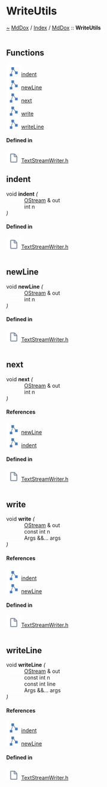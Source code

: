 <a id="writeutils"></a>
<h1>WriteUtils</h1>
<a id="namespaceMdDox_1_1WriteUtils"></a>
<a href="https://github.com/CharlesCarley/MdDox.md">~</a>
<a href="indexpage.md#mddox">MdDox</a>
<span class="inline-text">/</span>
<a href="index.md#index">Index</a>
<span class="inline-text">/</span>
<a href="namespaceMdDox.md#mddox">MdDox</a>
<span class="inline-text">::</span>
<span class="bold-text"><b>WriteUtils</b></span>
<br/>
<br/>
<a id="functions"></a>
<h2>Functions</h2>
<span class="icon-list-item"><a href="#indent" class="icon-list-item"><img src="../images/class.svg" class="icon-list-item"/><span class="icon-list-item">indent</span>
</a>
</span>
<br/>
<span class="icon-list-item"><a href="#newline" class="icon-list-item"><img src="../images/class.svg" class="icon-list-item"/><span class="icon-list-item">newLine</span>
</a>
</span>
<br/>
<span class="icon-list-item"><a href="#next" class="icon-list-item"><img src="../images/class.svg" class="icon-list-item"/><span class="icon-list-item">next</span>
</a>
</span>
<br/>
<span class="icon-list-item"><a href="#write" class="icon-list-item"><img src="../images/class.svg" class="icon-list-item"/><span class="icon-list-item">write</span>
</a>
</span>
<br/>
<span class="icon-list-item"><a href="#writeline" class="icon-list-item"><img src="../images/class.svg" class="icon-list-item"/><span class="icon-list-item">writeLine</span>
</a>
</span>
<br/>
<a id="defined-in"></a>
<h4>Defined in</h4>
<span class="icon-list-item"><a href="https://github.com/CharlesCarley/MdDox/blob/master//Source/Utils/TextStreamWriter.h#L28" class="icon-list-item"><img src="../images/file.svg" class="icon-list-item"/><span class="icon-list-item">TextStreamWriter.h</span>
</a>
</span>
<br/>
<a id="indent"></a>
<h2>indent</h2>
<span class="inline-text">void</span>
<span class="bold-text"><b>indent</b></span>
<span class="italic-text"><i>(</i></span>
<div class="paragraph">
<span class="paragraph"><img src="../images/horSpace24px.svg"/><a href="namespaceMdDox.md#ostream">OStream</a>
<span class="inline-text"> &amp;</span>
<span class="inline-text">out</span>
</span>
</div>
<div class="paragraph">
<span class="paragraph"><img src="../images/horSpace24px.svg"/><span class="inline-text">int</span>
<span class="inline-text">n</span>
</span>
</div>
<span class="italic-text"><i>)</i></span>
<a id="defined-in"></a>
<h4>Defined in</h4>
<span class="icon-list-item"><a href="https://github.com/CharlesCarley/MdDox/blob/master//Source/Utils/TextStreamWriter.h#L29" class="icon-list-item"><img src="../images/file.svg" class="icon-list-item"/><span class="icon-list-item">TextStreamWriter.h</span>
</a>
</span>
<br/>
<br/>
<a id="newline"></a>
<h2>newLine</h2>
<span class="inline-text">void</span>
<span class="bold-text"><b>newLine</b></span>
<span class="italic-text"><i>(</i></span>
<div class="paragraph">
<span class="paragraph"><img src="../images/horSpace24px.svg"/><a href="namespaceMdDox.md#ostream">OStream</a>
<span class="inline-text"> &amp;</span>
<span class="inline-text">out</span>
</span>
</div>
<div class="paragraph">
<span class="paragraph"><img src="../images/horSpace24px.svg"/><span class="inline-text">int</span>
<span class="inline-text">n</span>
</span>
</div>
<span class="italic-text"><i>)</i></span>
<a id="defined-in"></a>
<h4>Defined in</h4>
<span class="icon-list-item"><a href="https://github.com/CharlesCarley/MdDox/blob/master//Source/Utils/TextStreamWriter.h#L36" class="icon-list-item"><img src="../images/file.svg" class="icon-list-item"/><span class="icon-list-item">TextStreamWriter.h</span>
</a>
</span>
<br/>
<br/>
<a id="next"></a>
<h2>next</h2>
<span class="inline-text">void</span>
<span class="bold-text"><b>next</b></span>
<span class="italic-text"><i>(</i></span>
<div class="paragraph">
<span class="paragraph"><img src="../images/horSpace24px.svg"/><a href="namespaceMdDox.md#ostream">OStream</a>
<span class="inline-text"> &amp;</span>
<span class="inline-text">out</span>
</span>
</div>
<div class="paragraph">
<span class="paragraph"><img src="../images/horSpace24px.svg"/><span class="inline-text">int</span>
<span class="inline-text">n</span>
</span>
</div>
<span class="italic-text"><i>)</i></span>
<a id="references"></a>
<h4>References</h4>
<span class="icon-list-item"><a href="namespaceMdDox_1_1WriteUtils.md#newline" class="icon-list-item"><img src="../images/class.svg" class="icon-list-item"/><span class="icon-list-item">newLine</span>
</a>
</span>
<br/>
<span class="icon-list-item"><a href="namespaceMdDox_1_1WriteUtils.md#indent" class="icon-list-item"><img src="../images/class.svg" class="icon-list-item"/><span class="icon-list-item">indent</span>
</a>
</span>
<br/>
<a id="defined-in"></a>
<h4>Defined in</h4>
<span class="icon-list-item"><a href="https://github.com/CharlesCarley/MdDox/blob/master//Source/Utils/TextStreamWriter.h#L43" class="icon-list-item"><img src="../images/file.svg" class="icon-list-item"/><span class="icon-list-item">TextStreamWriter.h</span>
</a>
</span>
<br/>
<br/>
<a id="write"></a>
<h2>write</h2>
<span class="inline-text">void</span>
<span class="bold-text"><b>write</b></span>
<span class="italic-text"><i>(</i></span>
<div class="paragraph">
<span class="paragraph"><img src="../images/horSpace24px.svg"/><a href="namespaceMdDox.md#ostream">OStream</a>
<span class="inline-text"> &amp;</span>
<span class="inline-text">out</span>
</span>
</div>
<div class="paragraph">
<span class="paragraph"><img src="../images/horSpace24px.svg"/><span class="inline-text">const int</span>
<span class="inline-text">n</span>
</span>
</div>
<div class="paragraph">
<span class="paragraph"><img src="../images/horSpace24px.svg"/><span class="inline-text">Args &amp;&amp;...</span>
<span class="inline-text">args</span>
</span>
</div>
<span class="italic-text"><i>)</i></span>
<a id="references"></a>
<h4>References</h4>
<span class="icon-list-item"><a href="namespaceMdDox_1_1WriteUtils.md#indent" class="icon-list-item"><img src="../images/class.svg" class="icon-list-item"/><span class="icon-list-item">indent</span>
</a>
</span>
<br/>
<span class="icon-list-item"><a href="namespaceMdDox_1_1WriteUtils.md#newline" class="icon-list-item"><img src="../images/class.svg" class="icon-list-item"/><span class="icon-list-item">newLine</span>
</a>
</span>
<br/>
<a id="defined-in"></a>
<h4>Defined in</h4>
<span class="icon-list-item"><a href="https://github.com/CharlesCarley/MdDox/blob/master//Source/Utils/TextStreamWriter.h#L50" class="icon-list-item"><img src="../images/file.svg" class="icon-list-item"/><span class="icon-list-item">TextStreamWriter.h</span>
</a>
</span>
<br/>
<br/>
<a id="writeline"></a>
<h2>writeLine</h2>
<span class="inline-text">void</span>
<span class="bold-text"><b>writeLine</b></span>
<span class="italic-text"><i>(</i></span>
<div class="paragraph">
<span class="paragraph"><img src="../images/horSpace24px.svg"/><a href="namespaceMdDox.md#ostream">OStream</a>
<span class="inline-text"> &amp;</span>
<span class="inline-text">out</span>
</span>
</div>
<div class="paragraph">
<span class="paragraph"><img src="../images/horSpace24px.svg"/><span class="inline-text">const int</span>
<span class="inline-text">n</span>
</span>
</div>
<div class="paragraph">
<span class="paragraph"><img src="../images/horSpace24px.svg"/><span class="inline-text">const int</span>
<span class="inline-text">line</span>
</span>
</div>
<div class="paragraph">
<span class="paragraph"><img src="../images/horSpace24px.svg"/><span class="inline-text">Args &amp;&amp;...</span>
<span class="inline-text">args</span>
</span>
</div>
<span class="italic-text"><i>)</i></span>
<a id="references"></a>
<h4>References</h4>
<span class="icon-list-item"><a href="namespaceMdDox_1_1WriteUtils.md#indent" class="icon-list-item"><img src="../images/class.svg" class="icon-list-item"/><span class="icon-list-item">indent</span>
</a>
</span>
<br/>
<span class="icon-list-item"><a href="namespaceMdDox_1_1WriteUtils.md#newline" class="icon-list-item"><img src="../images/class.svg" class="icon-list-item"/><span class="icon-list-item">newLine</span>
</a>
</span>
<br/>
<a id="defined-in"></a>
<h4>Defined in</h4>
<span class="icon-list-item"><a href="https://github.com/CharlesCarley/MdDox/blob/master//Source/Utils/TextStreamWriter.h#L58" class="icon-list-item"><img src="../images/file.svg" class="icon-list-item"/><span class="icon-list-item">TextStreamWriter.h</span>
</a>
</span>
<br/>
<br/>
</div>
</div>
</body>
</html>
